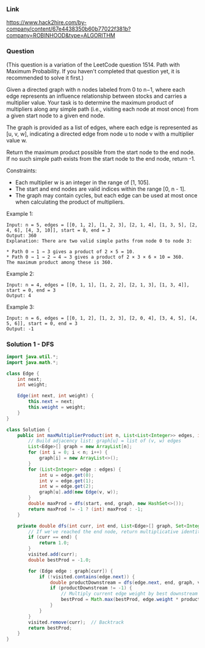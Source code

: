 ### Link
https://www.hack2hire.com/by-company/content/67e4438350b60b77022f381b?company=ROBINHOOD&type=ALGORITHM

### Question
(This question is a variation of the LeetCode question 1514. Path with Maximum Probability. If you haven't completed that question yet, it is recommended to solve it first.)  
  
Given a directed graph with n nodes labeled from 0 to n−1, where each edge represents an influence relationship between stocks and carries a multiplier value. Your task is to determine the maximum product of multipliers along any simple path (i.e., visiting each node at most once) from a given start node to a given end node.  
  
The graph is provided as a list of edges, where each edge is represented as [u, v, w], indicating a directed edge from node u to node v with a multiplier value w.  
  
Return the maximum product possible from the start node to the end node. If no such simple path exists from the start node to the end node, return -1.  
  
Constraints:  
* Each multiplier w is an integer in the range of [1, 105].  
* The start and end nodes are valid indices within the range [0, n - 1].  
* The graph may contain cycles, but each edge can be used at most once when calculating the product of multipliers.

Example 1:
```
Input: n = 5, edges = [[0, 1, 2], [1, 2, 3], [2, 1, 4], [1, 3, 5], [2, 4, 6], [4, 3, 10]], start = 0, end = 3
Output: 360
Explanation: There are two valid simple paths from node 0 to node 3:

* Path 0 → 1 → 3 gives a product of 2 × 5 = 10.
* Path 0 → 1 → 2 → 4 → 3 gives a product of 2 × 3 × 6 × 10 = 360.
The maximum product among these is 360.
```
Example 2:
```
Input: n = 4, edges = [[0, 1, 1], [1, 2, 2], [2, 1, 3], [1, 3, 4]], start = 0, end = 3
Output: 4
```
Example 3:
```
Input: n = 6, edges = [[0, 1, 2], [1, 2, 3], [2, 0, 4], [3, 4, 5], [4, 5, 6]], start = 0, end = 3
Output: -1
```

### Solution 1 - DFS
```java
import java.util.*;
import java.math.*;

class Edge {
    int next;
    int weight;

    Edge(int next, int weight) {
        this.next = next;
        this.weight = weight;
    }
}

class Solution {
    public int maxMultiplierProduct(int n, List<List<Integer>> edges, int start, int end) {
        // Build adjacency list: graph[u] = list of (v, w) edges
        List<Edge>[] graph = new ArrayList[n];
        for (int i = 0; i < n; i++) {
            graph[i] = new ArrayList<>();
        }
        for (List<Integer> edge : edges) {
            int u = edge.get(0);
            int v = edge.get(1);
            int w = edge.get(2);
            graph[u].add(new Edge(v, w));
        }
        double maxProd = dfs(start, end, graph, new HashSet<>());
        return maxProd != -1 ? (int) maxProd : -1;
    }

    private double dfs(int curr, int end, List<Edge>[] graph, Set<Integer> visited) {
        // If we've reached the end node, return multiplicative identity (1)
        if (curr == end) {
            return 1.0;
        }
        visited.add(curr);
        double bestProd = -1.0;

        for (Edge edge : graph[curr]) {
            if (!visited.contains(edge.next)) {
                double productDownstream = dfs(edge.next, end, graph, visited);
                if (productDownstream != -1) {
                    // Multiply current edge weight by best downstream product
                    bestProd = Math.max(bestProd, edge.weight * productDownstream);
                }
            }
        }
        visited.remove(curr);  // Backtrack
        return bestProd;
    }
}

```



